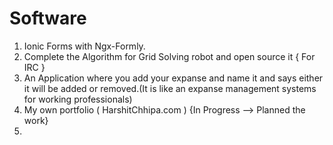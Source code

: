 # Software
1) Ionic Forms with Ngx-Formly.
2) Complete the Algorithm for Grid Solving robot and open source it { For IRC }
3) An Application where you add your expanse and name it and says either it will be added or removed.(It is like an expanse management systems for working professionals)
4) My own portfolio ( HarshitChhipa.com ) {In Progress --> Planned the work}
5)
